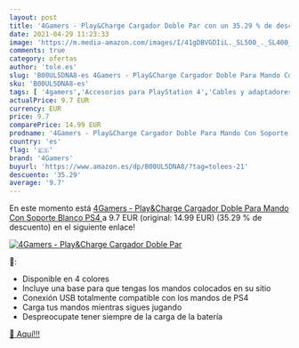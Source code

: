 ```yaml
---
layout: post
title: '4Gamers - Play&Charge Cargador Doble Par con un 35.29 % de descuento'
date: 2021-04-29 11:23:33
image: 'https://m.media-amazon.com/images/I/41gDBVGDIiL._SL500_._SL400_.jpg'
comments: true
category: ofertas
author: 'tole.es'
slug: 'B00UL5DNA8-es 4Gamers - Play&Charge Cargador Doble Para Mando Con...'
sku: 'B00UL5DNA8-es'
tags: [ '4gamers','Accesorios para PlayStation 4','Cables y adaptadores de corriente para PlayStation 4','Hardware y juegos para PlayStation 4','Packs de adaptadores y cables para PlayStation 4','Sistemas precursores y micro consolas','Videojuegos','ps4', ]
actualPrice: 9.7 EUR
currency: EUR
price: 9.7
comparePrice: 14.99 EUR
prodname: '4Gamers - Play&Charge Cargador Doble Para Mando Con Soporte  Blanco  PS4 '
country: 'es'
flag: '🇪🇸'
brand: '4Gamers'
buyurl: 'https://www.amazon.es/dp/B00UL5DNA8/?tag=tolees-21'
descuento: '35.29'
average: '9.7'
---
```


En este momento está [4Gamers - Play&Charge Cargador Doble Para Mando Con Soporte  Blanco  PS4 ](https://www.amazon.es/dp/B00UL5DNA8/?tag=tolees-21) a 9.7 EUR (original: 14.99 EUR) (35.29 %  de descuento) en el siguiente enlace!

[![4Gamers - Play&Charge Cargador Doble Par](https://m.media-amazon.com/images/I/41gDBVGDIiL._SL500_._SL400_.jpg)](https://www.amazon.es/dp/B00UL5DNA8/?tag=tolees-21)

🔎:

- Disponible en 4 colores
- Incluye una base para que tengas los mandos colocados en su sitio
- Conexión USB totalmente compatible con los mandos de PS4
- Carga tus mandos mientras sigues jugando
- Despreocupate tener siempre de la carga de la batería

[🛒 Aquí!!!](https://www.amazon.es/dp/B00UL5DNA8/?tag=tolees-21)

